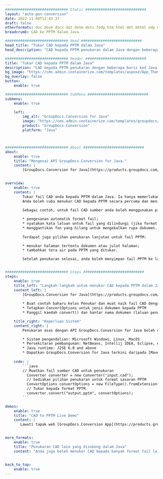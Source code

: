```yaml
---
############################# Static ############################
layout: "auto-gen-conversion"
date: 2022-11-08T12:43:37
draft: false
otherformats: doc docm docx dot dotm dotx fodp htm html mht mhtml odp odt otp pot potm potx pps ppsm ppsx ppt pptm pptx rtf
breadcrumb: CAD ke PPTM dalam Java

############################# Head ############################
head_title: "Tukar CAD kepada PPTM dalam Java"
head_description: "CAD kepada PPTM penukaran dalam Java dengan beberapa baris kod. Tukar lebih 160 format fail menggunakan API penukaran dokumen GroupDocs untuk Java"

############################# Header ############################
title: "Tukar CAD kepada PPTM dalam Java"
description: "CAD kepada PPTM penukaran dengan beberapa baris kod Java."
bg_image: "https://cms.admin.containerize.com/templates/aspose/App_Themes/V3/images/bg/header1.png"
bg_overlay: false
button:
    enable: true

############################# SubMenu ############################
submenu:
    enable: true

    left:
        img_alt: "GroupDocs.Conversion for Java"
        image: "https://cms.admin.containerize.com/templates/groupdocs/images/product-logos/90x90-noborder/groupdocs-conversion-java.png"
        product: "GroupDocs.Conversion"
        platform: "Java"



############################# About ############################
about:
    enable: true
    title: "Mengenai API GroupDocs.Conversion for Java."
    content: |
        [GroupDocs.Conversion for Java](https://products.groupdocs.com/conversion/java/) ialah API penukaran format fail lanjutan untuk menukar antara imej popular dan format dokumen seperti Microsoft Office, OpenDocument, PDF, HTML, e-mel, CAD. dan banyak lagi dengan hanya beberapa baris kod. API asli secara automatik mengesan format dokumen asal dan menawarkan banyak pilihan untuk menyesuaikan dokumen yang ditukar. Bersama-sama dengan fungsi mengekstrak maklumat daripada dokumen, ia juga menyokong caching hasil penukaran ke cakera tempatan secara lalai. Walau bagaimanapun, sebarang jenis storan cache boleh disokong dengan melaksanakan antara muka yang sesuai - Amazon S3, Dropbox, Google Drive, Windows Azure, Reddis atau mana-mana yang lain.
    

overview:
    enable: true
    content: |
        Tukar fail CAD anda kepada PPTM dalam Java. Ia hanya memerlukan beberapa baris kod Java pada mana-mana platform pilihan anda, seperti Windows, Linux, macOS.
        Anda boleh cuba menukar CAD kepada PPTM secara percuma dan menilai kualiti hasil penukaran. Bersama-sama dengan skrip penukaran fail mudah, anda boleh mencuba pilihan yang lebih canggih untuk memuatkan fail sumber CAD dan menyimpan output PPTM. 
        
        Sebagai contoh, untuk fail CAD sumber anda boleh menggunakan pilihan pemuatan berikut:

        * pengesanan automatik format fail;
        * nyatakan kata laluan untuk fail yang dilindungi (jika format fail menyokongnya);
        * menggantikan fon yang hilang untuk mengekalkan rupa dokumen.
        
        Terdapat juga pilihan penukaran lanjutan untuk fail PPTM:

        * menukar halaman tertentu dokumen atau julat halaman;
        * tambahkan tera air pada PPTM yang ditukar.

        Setelah penukaran selesai, anda boleh menyimpan fail PPTM ke laluan fail setempat anda atau ke mana-mana storan pihak ketiga seperti FTP, Amazon S3, Google Drive, Dropbox dll. Sila ambil perhatian - untuk menukar CAD kepada PPTM, anda tidak perlu memasang sebarang perisian tambahan, seperti MS Office, Open Office, Adobe Acrobat Reader dsb.


############################# Steps ############################
steps:
    enable: true
    title_left: "Langkah-langkah untuk menukar CAD kepada PPTM dalam Java"
    content_left: |
        [GroupDocs.Conversion for Java](https://products.groupdocs.com/conversion/java/) membenarkan pembangun menukar fail CAD kepada PPTM dengan mudah dengan beberapa baris kod.
        
        * Buat contoh baharu kelas Penukar dan muat naik fail CAD dengan laluan penuh
        * Tetapkan ConvertOptions untuk jenis dokumen kepada PPTM
        * Panggil kaedah convert() dan hantar nama dokumen (laluan penuh) dan format (PPTM) sebagai parameter

    title_right: "Keperluan Sistem"
    content_right: |
        Penukaran asas dengan API GroupDocs.Conversion for Java boleh dilakukan dengan hanya beberapa baris kod. API kami disokong pada semua platform dan sistem pengendalian utama. Sebelum melaksanakan kod di bawah, pastikan anda mempunyai prasyarat berikut dipasang pada sistem anda.

        * Sistem pengendalian: Microsoft Windows, Linux, MacOS
        * Persekitaran pembangunan: NetBeans, Intellij IDEA, Eclipse, etc.
        * Java runtime: J2SE 6.0 and above
        * Dapatkan GroupDocs.Conversion for Java terkini daripada [Maven](https://repository.groupdocs.com/webapp/#/artifacts/browse/tree/General/repo/com/groupdocs/groupdocs-conversion)
         
    code: |
        ```java    
        // Muatkan fail sumber CAD untuk penukaran
          Converter converter = new Converter("input.cad");
          // Sediakan pilihan penukaran untuk format sasaran PPTM
          ConvertOptions convertOptions = new FileType().fromExtension("pptm").getConvertOptions();
          // Tukar kepada format PPTM.
          converter.convert("output.pptm", convertOptions);
        ```

demos:
    enable: true
    title: "CAD to PPTM Live Demo"
    content: |
       Lawati tapak web [GroupDocs.Conversion App](https://products.groupdocs.app/conversion/family) kami dan cuba CAD kepada PPTM penukaran sekarang. Demo percuma mempunyai faedah berikut
          

more_formats:
    enable: true
    title: "Penukaran CAD lain yang disokong dalam Java"
    content: "Anda juga boleh menukar CAD kepada banyak format fail lain. Sila lihat senarai di bawah."
       
       
back_to_top:
    enable: true
---
```

